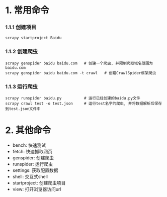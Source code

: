 # 1. 常用命令

### 1.1.1 创建项目

```shell
scrapy startproject Baidu
```

### 1.1.2 创建爬虫

```shell
scrapy genspider baidu baidu.com   # 创建一个爬虫, 并限制爬取域名范围为baidu.com
scrapy genspider baidu baidu.com -t crawl   # 创建CrawlSpider框架爬虫
```

### 1.1.3 运行爬虫

```shell
scrapy runspider baidu.py          # 运行已经创建的baidu.py文件
scrapy crawl test -o test.json     # 运行test名字的爬虫, 并将数据解析后保存到test.json文件中
```

# 2. 其他命令

* bench: 快速测试
* fetch: 快速抓取网页
* genspider: 创建爬虫
* runspider: 运行爬虫
* settings: 获取配置数据
* shell: 交互式shell
* startproject: 创建爬虫项目
* view: 打开浏览器访问url

